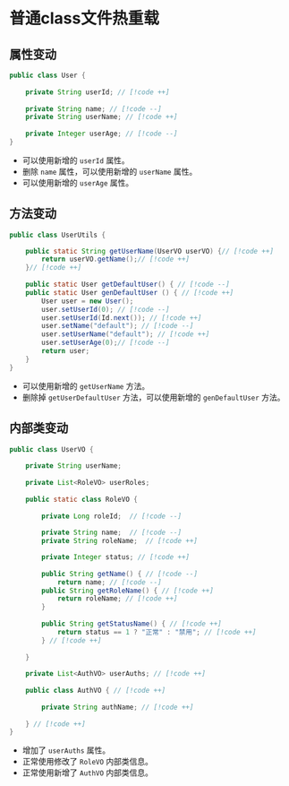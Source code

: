 # 普通class文件热重载

## 属性变动

```java
public class User {
    
    private String userId; // [!code ++]
    
    private String name; // [!code --]
    private String userName; // [!code ++]
    
    private Integer userAge; // [!code --]
}
```

- 可以使用新增的 `userId` 属性。
- 删除 `name` 属性，可以使用新增的 `userName` 属性。
- 可以使用新增的 `userAge` 属性。

## 方法变动

```java
public class UserUtils {

    public static String getUserName(UserVO userVO) {// [!code ++]
        return userVO.getName();// [!code ++]
    }// [!code ++]
    
    public static User getDefaultUser() { // [!code --]
    public static User genDefaultUser () { // [!code ++]
        User user = new User();
        user.setUserId(0); // [!code --]
        user.setUserId(Id.next()); // [!code ++]
        user.setName("default"); // [!code --]
        user.setUserName("default"); // [!code ++]
        user.setUserAge(0);// [!code --]
        return user;
    }
}
```

- 可以使用新增的 `getUserName` 方法。
- 删除掉 `getUserDefaultUser` 方法，可以使用新增的 `genDefaultUser` 方法。

## 内部类变动

```java
public class UserVO {
    
    private String userName;
    
    private List<RoleVO> userRoles;
    
    public static class RoleVO {
        
        private Long roleId;  // [!code --]
        
        private String name;  // [!code --]
        private String roleName;  // [!code ++]

        private Integer status; // [!code ++]
        
        public String getName() { // [!code --]
            return name; // [!code --]
        public String getRoleName() { // [!code ++]
            return roleName; // [!code ++]
        }
        
        public String getStatusName() { // [!code ++]
            return status == 1 ? "正常" : "禁用"; // [!code ++]
        } // [!code ++]
        
    }
    
    private List<AuthVO> userAuths; // [!code ++]
    
    public class AuthVO { // [!code ++]
        
        private String authName; // [!code ++]
        
    } // [!code ++]
}
```

- 增加了 `userAuths` 属性。
- 正常使用修改了 `RoleVO` 内部类信息。
- 正常使用新增了 `AuthVO` 内部类信息。